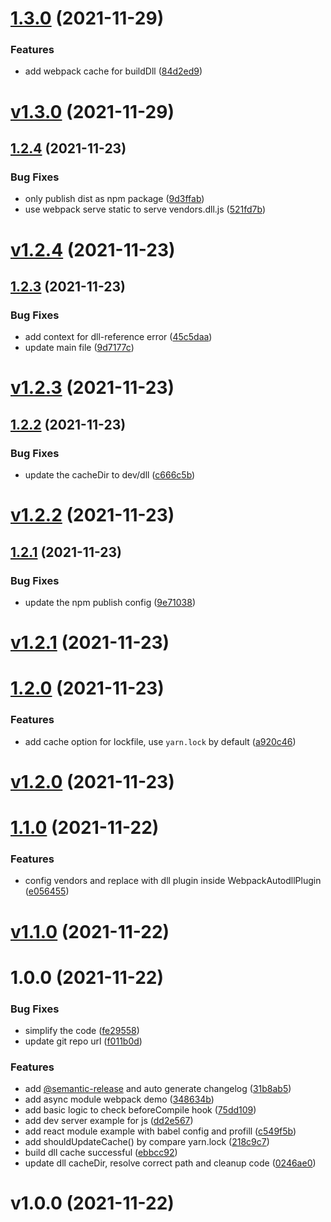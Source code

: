 # [1.3.0](https://github.com/JimmyLv/webpack-autodll-plugin/compare/v1.2.4...v1.3.0) (2021-11-29)


### Features

* add webpack cache for buildDll ([84d2ed9](https://github.com/JimmyLv/webpack-autodll-plugin/commit/84d2ed9876dbfb7e1a8db43e7cf35b583a245ce1))





# [v1.3.0](https://github.com/JimmyLv/webpack-autodll-plugin/compare/v1.2.4...v1.3.0) (2021-11-29)

## [1.2.4](https://github.com/JimmyLv/webpack-autodll-plugin/compare/v1.2.3...v1.2.4) (2021-11-23)


### Bug Fixes

* only publish dist as npm package ([9d3ffab](https://github.com/JimmyLv/webpack-autodll-plugin/commit/9d3ffabf9c1aa4293b9c17f617681693f34153bc))
* use webpack serve static to serve vendors.dll.js ([521fd7b](https://github.com/JimmyLv/webpack-autodll-plugin/commit/521fd7b731f168ed420010d883d8ec72443c71a6))





# [v1.2.4](https://github.com/JimmyLv/webpack-autodll-plugin/compare/v1.2.3...v1.2.4) (2021-11-23)

## [1.2.3](https://github.com/JimmyLv/webpack-autodll-plugin/compare/v1.2.2...v1.2.3) (2021-11-23)


### Bug Fixes

* add context for dll-reference error ([45c5daa](https://github.com/JimmyLv/webpack-autodll-plugin/commit/45c5daa7dd88ebf2325267b4c0b845f4debaab1a))
* update main file ([9d7177c](https://github.com/JimmyLv/webpack-autodll-plugin/commit/9d7177c82e151c99aace3b0ee42348a0919f4807))





# [v1.2.3](https://github.com/JimmyLv/webpack-autodll-plugin/compare/v1.2.2...v1.2.3) (2021-11-23)

## [1.2.2](https://github.com/JimmyLv/webpack-autodll-plugin/compare/v1.2.1...v1.2.2) (2021-11-23)


### Bug Fixes

* update the cacheDir to dev/dll ([c666c5b](https://github.com/JimmyLv/webpack-autodll-plugin/commit/c666c5b44befa048963b59591e3aecd7e02aa841))





# [v1.2.2](https://github.com/JimmyLv/webpack-autodll-plugin/compare/v1.2.1...v1.2.2) (2021-11-23)

## [1.2.1](https://github.com/JimmyLv/webpack-autodll-plugin/compare/v1.2.0...v1.2.1) (2021-11-23)


### Bug Fixes

* update the npm publish config ([9e71038](https://github.com/JimmyLv/webpack-autodll-plugin/commit/9e71038a7bd9957b4d32107b77d6217658ad3a92))





# [v1.2.1](https://github.com/JimmyLv/webpack-autodll-plugin/compare/v1.2.0...v1.2.1) (2021-11-23)

# [1.2.0](https://github.com/JimmyLv/webpack-autodll-plugin/compare/v1.1.0...v1.2.0) (2021-11-23)


### Features

* add cache option for lockfile, use `yarn.lock` by default ([a920c46](https://github.com/JimmyLv/webpack-autodll-plugin/commit/a920c46d362848dd56513305b6900f7279367242))





# [v1.2.0](https://github.com/JimmyLv/webpack-autodll-plugin/compare/v1.1.0...v1.2.0) (2021-11-23)

# [1.1.0](https://github.com/JimmyLv/webpack-autodll-plugin/compare/v1.0.0...v1.1.0) (2021-11-22)


### Features

* config vendors and replace with dll plugin inside WebpackAutodllPlugin ([e056455](https://github.com/JimmyLv/webpack-autodll-plugin/commit/e0564552f4b36577a3247cc0af1834b45f89c8bf))





# [v1.1.0](https://github.com/JimmyLv/webpack-autodll-plugin/compare/v1.0.0...v1.1.0) (2021-11-22)

# 1.0.0 (2021-11-22)


### Bug Fixes

* simplify the code ([fe29558](https://github.com/JimmyLv/webpack-autodll-plugin/commit/fe295585dd039c3959134df3c312c2d41f648cbd))
* update git repo url ([f011b0d](https://github.com/JimmyLv/webpack-autodll-plugin/commit/f011b0d2b02f4f68266cf71255e70e89a6e1f28d))


### Features

* add [@semantic-release](https://github.com/semantic-release) and auto generate changelog ([31b8ab5](https://github.com/JimmyLv/webpack-autodll-plugin/commit/31b8ab56d6f9e92b0e7302550d2a0dbc596606c1))
* add async module webpack demo ([348634b](https://github.com/JimmyLv/webpack-autodll-plugin/commit/348634b3e4ba0eec417f97799488d6481383cdf4))
* add basic logic to check beforeCompile hook ([75dd109](https://github.com/JimmyLv/webpack-autodll-plugin/commit/75dd10931f7fde5532d5f19858ebe05e26f970dd))
* add dev server example for js ([dd2e567](https://github.com/JimmyLv/webpack-autodll-plugin/commit/dd2e5676689e1651dc67a2c57a2d8439c501a258))
* add react module example with babel config and profill ([c549f5b](https://github.com/JimmyLv/webpack-autodll-plugin/commit/c549f5b30151d6e32360acb88f3636f9b6cc3672))
* add shouldUpdateCache() by compare yarn.lock ([218c9c7](https://github.com/JimmyLv/webpack-autodll-plugin/commit/218c9c7630f033a259285ae1c258d4caf8a8091d))
* build dll cache successful ([ebbcc92](https://github.com/JimmyLv/webpack-autodll-plugin/commit/ebbcc92781b32d2e2b7900e5171a149a1a4a8639))
* update dll cacheDir, resolve correct path and cleanup code ([0246ae0](https://github.com/JimmyLv/webpack-autodll-plugin/commit/0246ae0abe639b2c375d27cebcd3b6d042476c28))





# v1.0.0 (2021-11-22)
